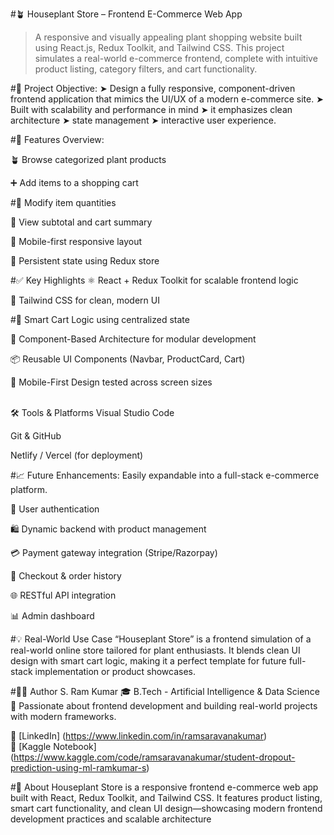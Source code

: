 #🪴 Houseplant Store – Frontend E-Commerce Web App

> A responsive and visually appealing plant shopping website built using React.js, Redux Toolkit, and Tailwind CSS. This project simulates a real-world e-commerce frontend, complete with intuitive product listing, category filters, and cart functionality.

#🎯 Project Objective:
 ➤  Design a fully responsive, component-driven frontend application that mimics the UI/UX of a modern e-commerce site. 
 ➤  Built with scalability and performance in mind
 ➤  it emphasizes clean architecture
 ➤  state management 
 ➤  interactive user experience.

#🧠 Features Overview:

  🪴 Browse categorized plant products

  ➕ Add items to a shopping cart

#🔢 Modify item quantities

🧾 View subtotal and cart summary

📱 Mobile-first responsive layout

🔄 Persistent state using Redux store

#✅ Key Highlights
  ⚛️ React + Redux Toolkit for scalable frontend logic

  🎨 Tailwind CSS for clean, modern UI

#🔄 Smart Cart Logic using centralized state

  🧱 Component-Based Architecture for modular development

 📦 Reusable UI Components (Navbar, ProductCard, Cart)

 📐 Mobile-First Design tested across screen sizes

\
🛠 Tools & Platforms
Visual Studio Code

Git & GitHub

Netlify / Vercel (for deployment)

#📈 Future Enhancements:
 Easily expandable into a full-stack e-commerce platform.

🔐 User authentication

🛍️ Dynamic backend with product management

💳 Payment gateway integration (Stripe/Razorpay)

🧾 Checkout & order history

🌐 RESTful API integration

📊 Admin dashboard

#💡 Real-World Use Case
“Houseplant Store” is a frontend simulation of a real-world online store tailored for plant enthusiasts. It blends clean UI design with smart cart logic, making it a perfect template for future full-stack implementation or product showcases.

#👨‍💻 Author
S. Ram Kumar
🎓 B.Tech - Artificial Intelligence & Data Science
📌 Passionate about frontend development and building real-world projects with modern frameworks.

🔗 [LinkedIn]  (https://www.linkedin.com/in/ramsaravanakumar)  
🔗 [Kaggle Notebook] (https://www.kaggle.com/code/ramsaravanakumar/student-dropout-prediction-using-ml-ramkumar-s)

#📖 About
Houseplant Store is a responsive frontend e-commerce web app built with React, Redux Toolkit, and Tailwind CSS. It features product listing, smart cart functionality, and clean UI design—showcasing modern frontend development practices and scalable architecture
